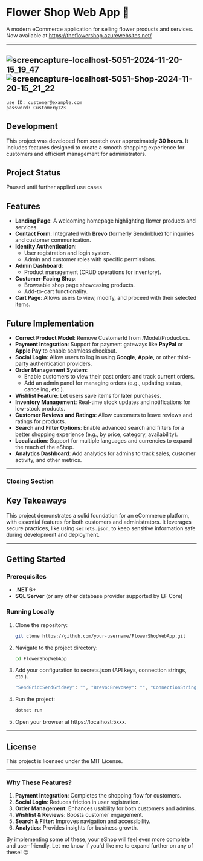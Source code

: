 # Flower Shop Web App 🌸
A modern eCommerce application for selling flower products and services. Now available at https://theflowershop.azurewebsites.net/

---

![screencapture-localhost-5051-2024-11-20-15_19_47](https://github.com/user-attachments/assets/9f6e0845-e786-416d-8c7e-42247a1efa16)
![screencapture-localhost-5051-Shop-2024-11-20-15_21_22](https://github.com/user-attachments/assets/f3ae3235-1046-4992-aad8-1bb3569e5cd0)
---
    use ID: customer@example.com
    password: Customer@123

## Development
This project was developed from scratch over approximately **30 hours**. It includes features designed to create a smooth shopping experience for customers and efficient management for administrators.

## Project Status
Paused until further applied use cases

## Features
- **Landing Page**: A welcoming homepage highlighting flower products and services.
- **Contact Form**: Integrated with **Brevo** (formerly Sendinblue) for inquiries and customer communication.
- **Identity Authentication**:
  - User registration and login system.
  - Admin and customer roles with specific permissions.
- **Admin Dashboard**:
  - Product management (CRUD operations for inventory).
- **Customer-Facing Shop**:
  - Browsable shop page showcasing products.
  - Add-to-cart functionality.
- **Cart Page**: Allows users to view, modify, and proceed with their selected items.

## Future Implementation
- **Correct Product Model**: Remove CustomerId from /Model/Product.cs.
- **Payment Integration**: Support for payment gateways like **PayPal** or **Apple Pay** to enable seamless checkout.
- **Social Login**: Allow users to log in using **Google**, **Apple**, or other third-party authentication providers.
- **Order Management System**:
  - Enable customers to view their past orders and track current orders.
  - Add an admin panel for managing orders (e.g., updating status, canceling, etc.).
- **Wishlist Feature**: Let users save items for later purchases.
- **Inventory Management**: Real-time stock updates and notifications for low-stock products.
- **Customer Reviews and Ratings**: Allow customers to leave reviews and ratings for products.
- **Search and Filter Options**: Enable advanced search and filters for a better shopping experience (e.g., by price, category, availability).
- **Localization**: Support for multiple languages and currencies to expand the reach of the eShop.
- **Analytics Dashboard**: Add analytics for admins to track sales, customer activity, and other metrics.

---

### Closing Section

## Key Takeaways
This project demonstrates a solid foundation for an eCommerce platform, with essential features for both customers and administrators. It leverages secure practices, like using `secrets.json`, to keep sensitive information safe during development and deployment.

---

## Getting Started
### Prerequisites
- **.NET 6+**
- **SQL Server** (or any other database provider supported by EF Core)

### Running Locally
1. Clone the repository:
   ```bash
   git clone https://github.com/your-username/FlowerShopWebApp.git
2. Navigate to the project directory:
   ```bash
   cd FlowerShopWebApp
4. Add your configuration to secrets.json (API keys, connection strings, etc.). 
   ```bash
   "SendGrid:SendGridKey": "", "Brevo:BrevoKey": "", "ConnectionStrings:TheFlowerShop:SqlDb": "", "ConnectionStrings:TheFlowerShop:blob": ""
5. Run the project: 
   ```bash
   dotnet run
6. Open your browser at https://localhost:5xxx.
--- 

## License
This project is licensed under the MIT License.

---

### Why These Features?
1. **Payment Integration**: Completes the shopping flow for customers.
2. **Social Login**: Reduces friction in user registration.
3. **Order Management**: Enhances usability for both customers and admins.
4. **Wishlist & Reviews**: Boosts customer engagement.
5. **Search & Filter**: Improves navigation and accessibility.
6. **Analytics**: Provides insights for business growth.

By implementing some of these, your eShop will feel even more complete and user-friendly. Let me know if you'd like me to expand further on any of these! 😊
